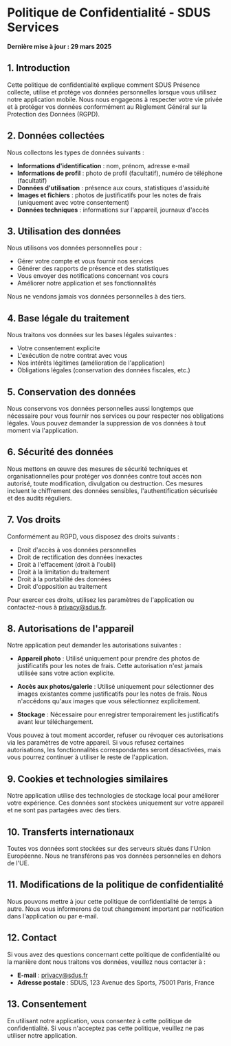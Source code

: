 # Politique de Confidentialité - SDUS Services

**Dernière mise à jour : 29 mars 2025**

## 1. Introduction

Cette politique de confidentialité explique comment SDUS Présence collecte, utilise et protège vos données personnelles lorsque vous utilisez notre application mobile. Nous nous engageons à respecter votre vie privée et à protéger vos données conformément au Règlement Général sur la Protection des Données (RGPD).

## 2. Données collectées

Nous collectons les types de données suivants :

- **Informations d'identification** : nom, prénom, adresse e-mail
- **Informations de profil** : photo de profil (facultatif), numéro de téléphone (facultatif)
- **Données d'utilisation** : présence aux cours, statistiques d'assiduité
- **Images et fichiers** : photos de justificatifs pour les notes de frais (uniquement avec votre consentement)
- **Données techniques** : informations sur l'appareil, journaux d'accès

## 3. Utilisation des données

Nous utilisons vos données personnelles pour :

- Gérer votre compte et vous fournir nos services
- Générer des rapports de présence et des statistiques
- Vous envoyer des notifications concernant vos cours
- Améliorer notre application et ses fonctionnalités

Nous ne vendons jamais vos données personnelles à des tiers.

## 4. Base légale du traitement

Nous traitons vos données sur les bases légales suivantes :

- Votre consentement explicite
- L'exécution de notre contrat avec vous
- Nos intérêts légitimes (amélioration de l'application)
- Obligations légales (conservation des données fiscales, etc.)

## 5. Conservation des données

Nous conservons vos données personnelles aussi longtemps que nécessaire pour vous fournir nos services ou pour respecter nos obligations légales. Vous pouvez demander la suppression de vos données à tout moment via l'application.

## 6. Sécurité des données

Nous mettons en œuvre des mesures de sécurité techniques et organisationnelles pour protéger vos données contre tout accès non autorisé, toute modification, divulgation ou destruction. Ces mesures incluent le chiffrement des données sensibles, l'authentification sécurisée et des audits réguliers.

## 7. Vos droits

Conformément au RGPD, vous disposez des droits suivants :

- Droit d'accès à vos données personnelles
- Droit de rectification des données inexactes
- Droit à l'effacement (droit à l'oubli)
- Droit à la limitation du traitement
- Droit à la portabilité des données
- Droit d'opposition au traitement

Pour exercer ces droits, utilisez les paramètres de l'application ou contactez-nous à privacy@sdus.fr.

## 8. Autorisations de l'appareil

Notre application peut demander les autorisations suivantes :

- **Appareil photo** : Utilisé uniquement pour prendre des photos de justificatifs pour les notes de frais. Cette autorisation n'est jamais utilisée sans votre action explicite.

- **Accès aux photos/galerie** : Utilisé uniquement pour sélectionner des images existantes comme justificatifs pour les notes de frais. Nous n'accédons qu'aux images que vous sélectionnez explicitement.

- **Stockage** : Nécessaire pour enregistrer temporairement les justificatifs avant leur téléchargement.

Vous pouvez à tout moment accorder, refuser ou révoquer ces autorisations via les paramètres de votre appareil. Si vous refusez certaines autorisations, les fonctionnalités correspondantes seront désactivées, mais vous pourrez continuer à utiliser le reste de l'application.

## 9. Cookies et technologies similaires

Notre application utilise des technologies de stockage local pour améliorer votre expérience. Ces données sont stockées uniquement sur votre appareil et ne sont pas partagées avec des tiers.

## 10. Transferts internationaux

Toutes vos données sont stockées sur des serveurs situés dans l'Union Européenne. Nous ne transférons pas vos données personnelles en dehors de l'UE.

## 11. Modifications de la politique de confidentialité

Nous pouvons mettre à jour cette politique de confidentialité de temps à autre. Nous vous informerons de tout changement important par notification dans l'application ou par e-mail.

## 12. Contact

Si vous avez des questions concernant cette politique de confidentialité ou la manière dont nous traitons vos données, veuillez nous contacter à :

- **E-mail** : privacy@sdus.fr
- **Adresse postale** : SDUS, 123 Avenue des Sports, 75001 Paris, France

## 13. Consentement

En utilisant notre application, vous consentez à cette politique de confidentialité. Si vous n'acceptez pas cette politique, veuillez ne pas utiliser notre application.
